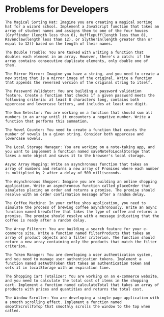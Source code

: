 # Problems for Developers
    The Magical Sorting Hat: Imagine you are creating a magical sorting hat for a wizard school. Implement a JavaScript function that takes an array of student names and assigns them to one of the four houses (Gryffindor (length less than 6), Hufflepuff(length less than 8), Ravenclaw(length less than 12), or Slytherin(length greater than or equal to 12)) based on the length of their names.

    The Double Trouble: You are tasked with writing a function that doubles each element in an array. However, there's a catch: if the array contains consecutive duplicate elements, only double one of them.

    The Mirror Mirror: Imagine you have a string, and you need to create a new string that is a mirror image of the original. Write a function that appends the reversed version of the original string to itself.

    The Password Validator: You are building a password validation feature. Create a function that checks if a given password meets the following criteria: at least 8 characters long, contains both uppercase and lowercase letters, and includes at least one digit.

    The Sum Selector: You are working on a function that should sum all numbers in an array until it encounters a negative number. Write a function that performs this summation.

    The Vowel Counter: You need to create a function that counts the number of vowels in a given string. Consider both uppercase and lowercase vowels.

    The Local Storage Manager: You are working on a note-taking app, and you want to implement a function named saveNoteToLocalStorage that takes a note object and saves it to the browser's local storage.

    Async Array Mapping: Write an asynchronous function that takes an array of numbers and returns a new array of Promises where each number is multiplied by 2 after a delay of 500 milliseconds.

    The Asynchronous Shopper: Imagine you are building an online shopping application. Write an asynchronous function called placeOrder that simulates placing an order and returns a promise. The promise should resolve with an order confirmation message after a random delay.

    The Coffee Machine: In your coffee shop application, you need to simulate the process of brewing coffee asynchronously. Write an async function named brewCoffee that takes the type of coffee and returns a promise. The promise should resolve with a message indicating that the coffee is ready after a random delay.

    The Array Filterer: You are building a search feature for your e-commerce site. Write a function named filterProducts that takes an array of product objects and a filter criterion. The function should return a new array containing only the products that match the filter criterion.

    The Token Manager: You are developing a user authentication system, and you need to manage user authentication tokens. Implement a function named setAuthToken that takes an authentication token and sets it in localStorage with an expiration time.

    The Shopping Cart Totalizer: You are working on an e-commerce website, and you need to calculate the total cost of items in the shopping cart. Implement a function named calculateTotal that takes an array of products with prices and quantities and returns the total cost.

    The Window Scroller: You are developing a single-page application with a smooth scrolling effect. Implement a function named smoothScrollToTop that smoothly scrolls the window to the top when called.